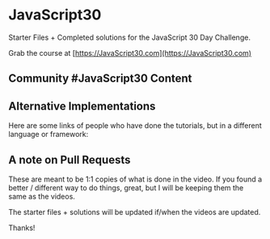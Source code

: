 # JavaScript30

Starter Files + Completed solutions for the JavaScript 30 Day Challenge.

Grab the course at [https://JavaScript30.com](https://JavaScript30.com)

## Community #JavaScript30 Content



## Alternative Implementations
Here are some links of people who have done the tutorials, but in a different language or framework:


## A note on Pull Requests

These are meant to be 1:1 copies of what is done in the video. If you found a better / different way to do things, great, but I will be keeping them the same as the videos.

The starter files + solutions will be updated if/when the videos are updated.

Thanks!
